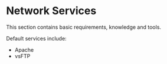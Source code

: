 <h1>Network Services</h1>

This section contains basic requirements, knowledge and tools.


Default services include:

- Apache
- vsFTP